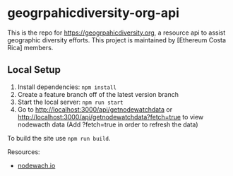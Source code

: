# geogrpahicdiversity-org-api

This is the repo for <https://geogrpahicdiversity.org>, a resource api to assist geographic diversity efforts. This project is maintained by [Ethereum Costa Rica] members.

## Local Setup

1. Install dependencies: `npm install`
1. Create a feature branch off of the latest version branch
1. Start the local server: `npm run start`
1. Go to <http://localhost:3000/api/getnodewatchdata> or <http://localhost:3000/api/getnodewatchdata?fetch=true> to view nodewacth data (Add ?fetch=true in order to refresh the data)

To build the site use `npm run build`. 


Resources:

- [nodewach.io](https://api.nodewatch.io)
